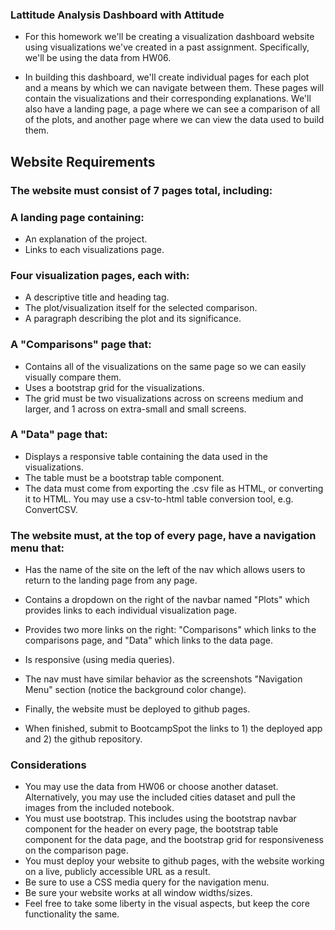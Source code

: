 ### Lattitude Analysis Dashboard with Attitude

* For this homework we'll be creating a visualization dashboard website using visualizations we've created in a past assignment. Specifically, we'll be using the data from HW06.

* In building this dashboard, we'll create individual pages for each plot and a means by which we can navigate between them. These pages will contain the visualizations and their corresponding explanations. We'll also have a landing page, a page where we can see a comparison of all of the plots, and another page where we can view the data used to build them.

## Website Requirements
### The website must consist of 7 pages total, including:
### A landing page containing:
* An explanation of the project.
* Links to each visualizations page.

### Four visualization pages, each with:
* A descriptive title and heading tag.
* The plot/visualization itself for the selected comparison.
* A paragraph describing the plot and its significance.

### A "Comparisons" page that:
* Contains all of the visualizations on the same page so we can easily visually compare them.
* Uses a bootstrap grid for the visualizations.
* The grid must be two visualizations across on screens medium and larger, and 1 across on extra-small and small screens.

### A "Data" page that:
* Displays a responsive table containing the data used in the visualizations.
* The table must be a bootstrap table component.
* The data must come from exporting the .csv file as HTML, or converting it to HTML. You may use a csv-to-html table conversion tool, e.g. ConvertCSV.

### The website must, at the top of every page, have a navigation menu that:
* Has the name of the site on the left of the nav which allows users to return to the landing page from any page.
* Contains a dropdown on the right of the navbar named "Plots" which provides links to each individual visualization page.
* Provides two more links on the right: "Comparisons" which links to the comparisons page, and "Data" which links to the data page.
* Is responsive (using media queries). 
* The nav must have similar behavior as the screenshots "Navigation Menu" section (notice the background color change).

* Finally, the website must be deployed to github pages.
* When finished, submit to BootcampSpot the links to 1) the deployed app and 2) the github repository.

### Considerations
* You may use the data from HW06 or choose another dataset. Alternatively, you may use the included cities dataset and pull the images from the included notebook.
* You must use bootstrap. This includes using the bootstrap navbar component for the header on every page, the bootstrap table component for the data page, and the bootstrap grid for responsiveness on the comparison page.
* You must deploy your website to github pages, with the website working on a live, publicly accessible URL as a result.
* Be sure to use a CSS media query for the navigation menu.
* Be sure your website works at all window widths/sizes.
* Feel free to take some liberty in the visual aspects, but keep the core functionality the same.



